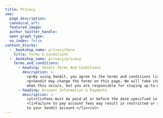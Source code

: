 ```yaml
---
title: Privacy
seo:
  page_description:
  canonical_url:
  featured_image:
  author_twitter_handle:
  open_graph_type:
  no_index: false
content_blocks:
  - _bookshop_name: privacy/hero
    title: Terms & Conditions
  - _bookshop_name: privacy/privacy
    terms_and_conditions:
      - heading: Sendit Terms And Conditions
        description: >-
          <p>By using Sendit, you agree to the terms and conditions listed on this page.</p>
          <p>Sendit may change the terms on this page. We will take steps to notify you
          when this occurs, but you are responsible for staying up-to-date with these changes.</p>
      - heading: Account Information & Payments
        description: >-
          <ul><li>Fees must be paid at or before the date specified in your payment plan.</li>
          <li>Failure to pay account fees may result in restricted or suspended access
          to your Sendit account.</li></ul>
---
```

